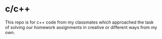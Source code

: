 # c/c++
This repo is for c++ code from my classmates which approached the task of solving our homework assignments in creative or different ways from my own. 
